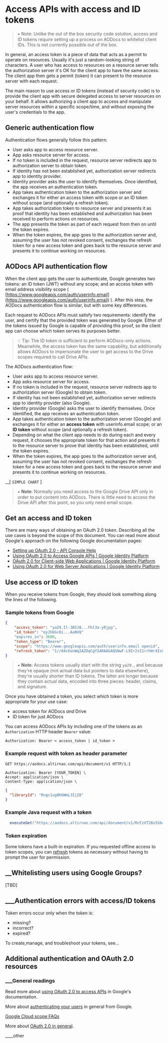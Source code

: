 # Access APIs with access and ID tokens

> ⭑   Note: Unlike the out of the box security code solution, access and ID tokens require setting up a process on AODocs to whitelist client IDs.  This is not currently possible out of the box.

In general, an access token is a piece of data that acts as a permit to operate on resources.  Usually it's just a random-looking string of characters.  A user who has access to resources on a resource server tells the authorization server it's OK for the client app to have the same access.  The client app then gets a permit (token) it can present to the resource server with each request.

The main reason to use access or ID tokens (instead of security code) is to provide the client app with secure delegated access to server resources on your behalf.  It allows authorizing a client app to access and manipulate server resources within a specific scope/time, and without exposing the user's credentials to the app.

## Generic authentication flow

Authentication flows generally follow this pattern:

*   User asks app to access resource server.
*   App asks resource server for access.
*   If no token is included in the request, resource server redirects app to authorization server to obtain token.
*   If identity has not been established yet, authorization server redirects app to identity provider.
*   Identity provider asks the user to identify themselves.  Once identified, the app receives an authentication token.
*   App takes authentication token to the authorization server and exchanges it for either an access token with scope or an ID token without scope (and optionally a refresh token).
*   App takes authorization token to resource server and presents it as proof that identity has been established and authorization has been received to perform actions on resources.
*   The app presents the token as part of each request from then on until the token expires.
*   When the token expires, the app goes to the authorization server and, assuming the user has not revoked consent, exchanges the refresh token for a new access token and goes back to the resource server and presents it to continue working on resources.


## AODocs API authentication flow

When the client app gets the user to authenticate, Google generates two tokens: an ID token (JWT) without any scope; and an access token with email address visibility scope ( [https://www.googleapis.com/auth/userinfo.email](https://www.googleapis.com/auth/userinfo.email) ).  After this step, the AODocs authentication flow is similar, but with some key differences.

Each request to AODocs APIs must satisfy two requirements: identify the user, and certify that the provided token was generated by Google.  Either of the tokens issued by Google is capable of providing this proof, so the client app can choose which token serves its purposes better.

> 💡   Tip: The ID token is sufficient to perform AODocs-only actions.  Meanwhile, the access token has the same capability, but additionally allows AODocs to impersonate the user to get access to the Drive scopes required to call Drive APIs.


The AODocs authentication flow:

*   User asks app to access resource server.
*   App asks resource server for access.
*   If no token is included in the request, resource server redirects app to authorization server (Google) to obtain token.
*   If identity has not been established yet, authorization server redirects app to identity provider (also Google).
*   Identity provider (Google) asks the user to identify themselves.  Once identified, the app receives an authentication token.
*   App takes authentication token to the authorization server (Google) and exchanges it for either an **access token** with userinfo.email scope; or an **ID token** without scope (and optionally a refresh token).
*   Depending on what the client app needs to do during each and every request, it chooses the appropriate token for that action and presents it to the resource server to prove that identity has been established, until the token expires.
*   When the token expires, the app goes to the authorization server and, assuming the user has not revoked consent, exchanges the refresh token for a new access token and goes back to the resource server and presents it to continue working on resources.

__[ `SIMPLE CHART` ]


> ⭑  **Note**: Normally you need access to the Google Drive API only in order to put content into AODocs.  There is little need to access the Drive API after this point, so you only need email scope.

## Get an access and ID token

There are many ways of obtaining an OAuth 2.0 token.  Describing all the use cases is beyond the scope of this document.  You can read more about Google's approach on the following Google documentation pages:

*   [Setting up OAuth 2.0 - API Console Help](https://support.google.com/googleapi/answer/6158849?hl=en)
*   [Using OAuth 2.0 to Access Google APIs | Google Identity Platform](https://developers.google.com/identity/protocols/OAuth2)
*   [OAuth 2.0 for Client-side Web Applications | Google Identity Platform](https://developers.google.com/identity/protocols/OAuth2UserAgent)
*   [Using OAuth 2.0 for Web Server Applications | Google Identity Platform](https://developers.google.com/identity/protocols/OAuth2WebServer)


## Use access or ID token

When you receive tokens from Google, they should look something along the lines of the following.


### Sample tokens from Google


```json
{
    "access_token": "ya29.Il-3B5J8...Fhl3a-yRjpg",
    "id_token": "eyJhbGc8i...AaNVQ"
    "expires_in": 3600,
    "token_type": "Bearer",
    "scope": "https://www.googleapis.com/auth/userinfo.email openid",
    "refresh_token": "1//04c6onWq2AZDqCgYIARAAGAQSNwF-L9Ir2sI1rrhHr4IsCX_yNfu1YM9yc8AqB-u04JncAQwIxM1mU9Qv1NGvzLSiixS768nWovE"
}
```

> ⭑   **Note**: Access tokens usually start with the string ```ya29.```, and because they're opaque (not actual data but pointers to data elsewhere), they're usually shorter than ID tokens.  The latter are longer because they contain actual data, encoded into three pieces: header, claims, and signature.

Once you have obtained a token, you select which token is more appropriate for your use case:

*   access token for AODocs _and_ Drive
*   ID token for just AODocs

You can access AODocs APIs by including one of the tokens as an ````Authorization```` HTTP header ````Bearer```` value:

`Authorization: Bearer < access_token | id_token >`

### Example request with token as header parameter

```
GET https://aodocs.altirnao.com/api/document/v1 HTTP/1.1

Authorization: Bearer [YOUR_TOKEN] \
Accept: application/json \
Content-Type: application/json \
```

```json
{
  "libraryId": "Rngc1ug8K6WmL3IjZ8"
}
```



### Example Java request with a token


```java
  executeGet("https://aodocs.altirnao.com/api/document/v1/RnTzVT28x5Sb48h3vSQ", myOAuthToken, otherParam1, requestBody)
```

### Token expiration

Some tokens have a built-in expiration.  If you requested offline access to token scopes, you can [refresh](https://developers.google.com/identity/protocols/OAuth2InstalledApp#offline) tokens as necessary without having to prompt the user for permission.


## __Whitelisting users using Google Groups?

[TBD]


## ___Authentication errors with access/ID tokens

Token errors occur only when the token is:
* missing?
* incorrect?
* expired?

To create,manage, and troubleshoot your tokens, see…


## Additional authentication and OAuth 2.0 resources


### ___General readings

Read more about [using OAuth 2.0 to access APIs](https://developers.google.com/identity/protocols/OAuth2) in Google's documentation.

More about [authenticating your users](https://developers.google.com/drive/api/v3/about-auth) in general from Google.

[Google Cloud scope FAQs](https://support.google.com/cloud/answer/9110914)

More about [OAuth 2.0 in general](https://oauth.net/2/).

____other
